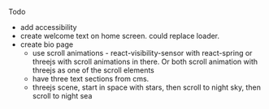 Todo

- add accessibility
- create welcome text on home screen. could replace loader.
- create bio page
  - use scroll animations - react-visibility-sensor with react-spring or threejs with scroll animations in there. Or both scroll animation with threejs as one of the scroll elements
  - have three text sections from cms.
  - threejs scene, start in space with stars, then scroll to night sky, then scroll to night sea
